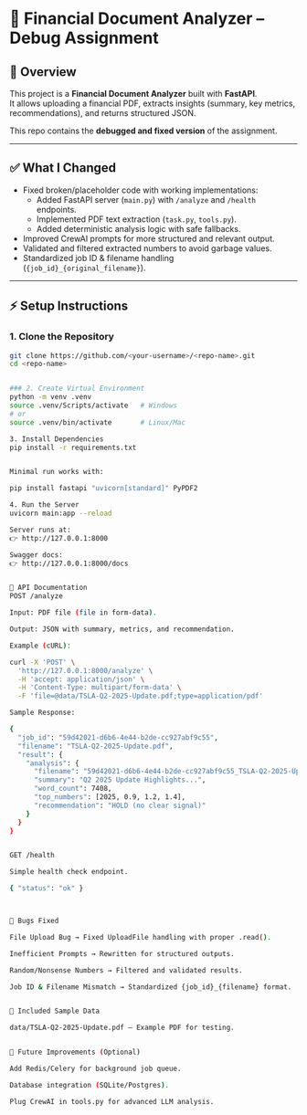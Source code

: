 # 📄 Financial Document Analyzer – Debug Assignment  

## 📌 Overview  
This project is a **Financial Document Analyzer** built with **FastAPI**.  
It allows uploading a financial PDF, extracts insights (summary, key metrics, recommendations), and returns structured JSON.  

This repo contains the **debugged and fixed version** of the assignment.  

---

## ✅ What I Changed  
- Fixed broken/placeholder code with working implementations:
  - Added FastAPI server (`main.py`) with `/analyze` and `/health` endpoints.  
  - Implemented PDF text extraction (`task.py`, `tools.py`).  
  - Added deterministic analysis logic with safe fallbacks.  
- Improved CrewAI prompts for more structured and relevant output.  
- Validated and filtered extracted numbers to avoid garbage values.  
- Standardized job ID & filename handling (`{job_id}_{original_filename}`).  

---

## ⚡ Setup Instructions  

### 1. Clone the Repository  
```bash
git clone https://github.com/<your-username>/<repo-name>.git
cd <repo-name> 


### 2. Create Virtual Environment
python -m venv .venv
source .venv/Scripts/activate   # Windows  
# or  
source .venv/bin/activate       # Linux/Mac

3. Install Dependencies
pip install -r requirements.txt


Minimal run works with:

pip install fastapi "uvicorn[standard]" PyPDF2

4. Run the Server
uvicorn main:app --reload

Server runs at:
👉 http://127.0.0.1:8000

Swagger docs:
👉 http://127.0.0.1:8000/docs


🚀 API Documentation
POST /analyze

Input: PDF file (file in form-data).

Output: JSON with summary, metrics, and recommendation.

Example (cURL):

curl -X 'POST' \
  'http://127.0.0.1:8000/analyze' \
  -H 'accept: application/json' \
  -H 'Content-Type: multipart/form-data' \
  -F 'file=@data/TSLA-Q2-2025-Update.pdf;type=application/pdf'

Sample Response:

{
  "job_id": "59d42021-d6b6-4e44-b2de-cc927abf9c55",
  "filename": "TSLA-Q2-2025-Update.pdf",
  "result": {
    "analysis": {
      "filename": "59d42021-d6b6-4e44-b2de-cc927abf9c55_TSLA-Q2-2025-Update.pdf",
      "summary": "Q2 2025 Update Highlights...",
      "word_count": 7408,
      "top_numbers": [2025, 0.9, 1.2, 1.4],
      "recommendation": "HOLD (no clear signal)"
    }
  }
}


GET /health

Simple health check endpoint.

{ "status": "ok" }



🐛 Bugs Fixed

File Upload Bug → Fixed UploadFile handling with proper .read().

Inefficient Prompts → Rewritten for structured outputs.

Random/Nonsense Numbers → Filtered and validated results.

Job ID & Filename Mismatch → Standardized {job_id}_{filename} format.


📂 Included Sample Data

data/TSLA-Q2-2025-Update.pdf – Example PDF for testing.


🔮 Future Improvements (Optional)

Add Redis/Celery for background job queue.

Database integration (SQLite/Postgres).

Plug CrewAI in tools.py for advanced LLM analysis.










